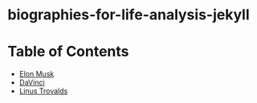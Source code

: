 # biographies-for-life-analysis-jekyll

# Table of Contents

- [Elon Musk](biographies/ElonMusk.md)
- [DaVinci](biographies/DaVinci.md)
- [Linus Trovalds](biographies/LinusTrovalds.md)